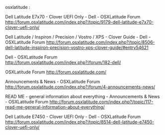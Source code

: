 osxlatitude :

Dell Latitude E7x70 - Clover UEFI Only - Dell - OSXLatitude Forum
 http://forum.osxlatitude.com/index.php?/topic/9179-dell-latitude-e7x70-clover-uefi-only/

Dell Latitude / Inspiron / Precision / Vostro / XPS - Clover Guide - Dell - OSXLatitude Forum
 http://forum.osxlatitude.com/index.php?/topic/8506-dell-latitude-inspiron-precision-vostro-xps-clover-guide/#entry54621

Dell - OSXLatitude Forum
 http://forum.osxlatitude.com/index.php?/forum/182-dell/

OSXLatitude Forum
 http://forum.osxlatitude.com/

Announcements & News - OSXLatitude Forum
 http://forum.osxlatitude.com/index.php?/forum/4-announcements-news/

READ ME - general information about everything - Announcements & News - OSXLatitude Forum
 http://forum.osxlatitude.com/index.php?/topic/117-read-me-general-information-about-everything/

Dell Latitude E7450 - Clover UEFI Only - Dell - OSXLatitude Forum
 http://forum.osxlatitude.com/index.php?/topic/8514-dell-latitude-e7450-clover-uefi-only/
